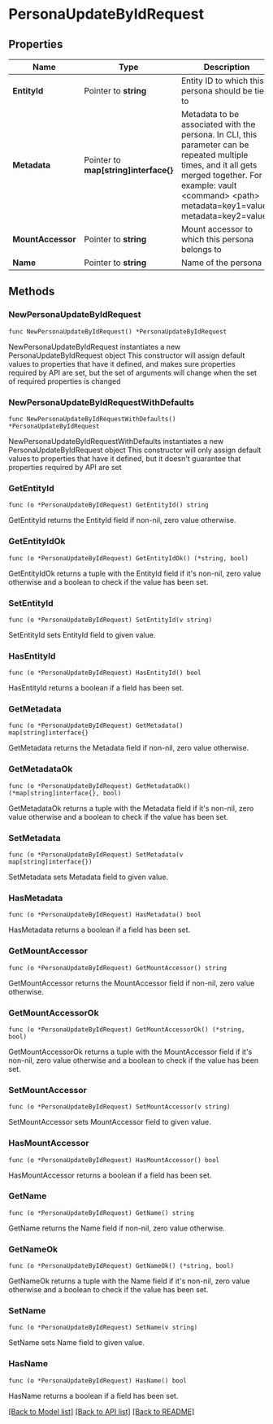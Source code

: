 # PersonaUpdateByIdRequest


## Properties

Name | Type | Description | Notes
------------ | ------------- | ------------- | -------------
**EntityId** | Pointer to **string** | Entity ID to which this persona should be tied to | [optional] 
**Metadata** | Pointer to **map[string]interface{}** | Metadata to be associated with the persona. In CLI, this parameter can be repeated multiple times, and it all gets merged together. For example: vault &lt;command&gt; &lt;path&gt; metadata&#x3D;key1&#x3D;value1 metadata&#x3D;key2&#x3D;value2 | [optional] 
**MountAccessor** | Pointer to **string** | Mount accessor to which this persona belongs to | [optional] 
**Name** | Pointer to **string** | Name of the persona | [optional] 



## Methods


### NewPersonaUpdateByIdRequest

`func NewPersonaUpdateByIdRequest() *PersonaUpdateByIdRequest`

NewPersonaUpdateByIdRequest instantiates a new PersonaUpdateByIdRequest object
This constructor will assign default values to properties that have it defined,
and makes sure properties required by API are set, but the set of arguments
will change when the set of required properties is changed

### NewPersonaUpdateByIdRequestWithDefaults

`func NewPersonaUpdateByIdRequestWithDefaults() *PersonaUpdateByIdRequest`

NewPersonaUpdateByIdRequestWithDefaults instantiates a new PersonaUpdateByIdRequest object
This constructor will only assign default values to properties that have it defined,
but it doesn't guarantee that properties required by API are set


### GetEntityId

`func (o *PersonaUpdateByIdRequest) GetEntityId() string`

GetEntityId returns the EntityId field if non-nil, zero value otherwise.

### GetEntityIdOk

`func (o *PersonaUpdateByIdRequest) GetEntityIdOk() (*string, bool)`

GetEntityIdOk returns a tuple with the EntityId field if it's non-nil, zero value otherwise
and a boolean to check if the value has been set.

### SetEntityId

`func (o *PersonaUpdateByIdRequest) SetEntityId(v string)`

SetEntityId sets EntityId field to given value.


### HasEntityId

`func (o *PersonaUpdateByIdRequest) HasEntityId() bool`

HasEntityId returns a boolean if a field has been set.




### GetMetadata

`func (o *PersonaUpdateByIdRequest) GetMetadata() map[string]interface{}`

GetMetadata returns the Metadata field if non-nil, zero value otherwise.

### GetMetadataOk

`func (o *PersonaUpdateByIdRequest) GetMetadataOk() (*map[string]interface{}, bool)`

GetMetadataOk returns a tuple with the Metadata field if it's non-nil, zero value otherwise
and a boolean to check if the value has been set.

### SetMetadata

`func (o *PersonaUpdateByIdRequest) SetMetadata(v map[string]interface{})`

SetMetadata sets Metadata field to given value.


### HasMetadata

`func (o *PersonaUpdateByIdRequest) HasMetadata() bool`

HasMetadata returns a boolean if a field has been set.




### GetMountAccessor

`func (o *PersonaUpdateByIdRequest) GetMountAccessor() string`

GetMountAccessor returns the MountAccessor field if non-nil, zero value otherwise.

### GetMountAccessorOk

`func (o *PersonaUpdateByIdRequest) GetMountAccessorOk() (*string, bool)`

GetMountAccessorOk returns a tuple with the MountAccessor field if it's non-nil, zero value otherwise
and a boolean to check if the value has been set.

### SetMountAccessor

`func (o *PersonaUpdateByIdRequest) SetMountAccessor(v string)`

SetMountAccessor sets MountAccessor field to given value.


### HasMountAccessor

`func (o *PersonaUpdateByIdRequest) HasMountAccessor() bool`

HasMountAccessor returns a boolean if a field has been set.




### GetName

`func (o *PersonaUpdateByIdRequest) GetName() string`

GetName returns the Name field if non-nil, zero value otherwise.

### GetNameOk

`func (o *PersonaUpdateByIdRequest) GetNameOk() (*string, bool)`

GetNameOk returns a tuple with the Name field if it's non-nil, zero value otherwise
and a boolean to check if the value has been set.

### SetName

`func (o *PersonaUpdateByIdRequest) SetName(v string)`

SetName sets Name field to given value.


### HasName

`func (o *PersonaUpdateByIdRequest) HasName() bool`

HasName returns a boolean if a field has been set.









[[Back to Model list]](../README.md#documentation-for-models) [[Back to API list]](../README.md#documentation-for-api-endpoints) [[Back to README]](../README.md)


